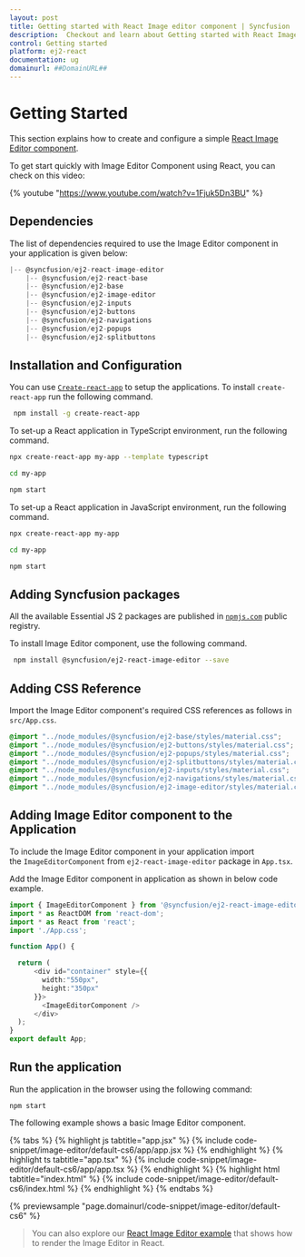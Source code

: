 ```yaml
---
layout: post
title: Getting started with React Image editor component | Syncfusion
description:  Checkout and learn about Getting started with React Image editor component of Syncfusion Essential JS 2 and more details.
control: Getting started 
platform: ej2-react
documentation: ug
domainurl: ##DomainURL##
---
```


# Getting Started

This section explains how to create and configure a simple [React Image Editor component](https://www.syncfusion.com/react-components/react-image-editor).

To get start quickly with Image Editor Component using React, you can check on this video:

{% youtube "https://www.youtube.com/watch?v=1Fjuk5Dn3BU" %}

## Dependencies

The list of dependencies required to use the Image Editor component in your application is given below:

```javascript
|-- @syncfusion/ej2-react-image-editor
    |-- @syncfusion/ej2-react-base
    |-- @syncfusion/ej2-base
    |-- @syncfusion/ej2-image-editor
    |-- @syncfusion/ej2-inputs
    |-- @syncfusion/ej2-buttons
    |-- @syncfusion/ej2-navigations
    |-- @syncfusion/ej2-popups
    |-- @syncfusion/ej2-splitbuttons
```

## Installation and Configuration

You can use [`Create-react-app`](https://github.com/facebook/create-react-app) to setup the applications. To install `create-react-app` run the following command.

   ```bash
    npm install -g create-react-app
   ```

To set-up a React application in TypeScript environment, run the following command.

```bash
npx create-react-app my-app --template typescript

cd my-app

npm start

```

To set-up a React application in JavaScript environment, run the following command.

```bash
npx create-react-app my-app

cd my-app

npm start

```

## Adding Syncfusion packages

All the available Essential JS 2 packages are published in [`npmjs.com`](https://www.npmjs.com/~syncfusionorg) public registry.

To install Image Editor component, use the following command.

  ```bash
   npm install @syncfusion/ej2-react-image-editor --save
   ```

## Adding CSS Reference

Import the Image Editor component's required CSS references as follows in `src/App.css`.

```css
@import "../node_modules/@syncfusion/ej2-base/styles/material.css";
@import "../node_modules/@syncfusion/ej2-buttons/styles/material.css";
@import "../node_modules/@syncfusion/ej2-popups/styles/material.css";
@import "../node_modules/@syncfusion/ej2-splitbuttons/styles/material.css";
@import "../node_modules/@syncfusion/ej2-inputs/styles/material.css";
@import "../node_modules/@syncfusion/ej2-navigations/styles/material.css";
@import "../node_modules/@syncfusion/ej2-image-editor/styles/material.css";

```

## Adding Image Editor component to the Application

To include the Image Editor component in your application import the `ImageEditorComponent` from `ej2-react-image-editor` package in `App.tsx`.

Add the Image Editor component in application as shown in below code example.

```ts
import { ImageEditorComponent } from '@syncfusion/ej2-react-image-editor';
import * as ReactDOM from 'react-dom';
import * as React from 'react';
import './App.css';

function App() {

  return (
      <div id="container" style={{ 
        width:"550px",
        height:"350px" 
      }}>
        <ImageEditorComponent />
      </div>
  );
}
export default App;

```

## Run the application

Run the application in the browser using the following command:

```
npm start
```

The following example shows a basic Image Editor component.

{% tabs %}
{% highlight js tabtitle="app.jsx" %}
{% include code-snippet/image-editor/default-cs6/app/app.jsx %}
{% endhighlight %}
{% highlight ts tabtitle="app.tsx" %}
{% include code-snippet/image-editor/default-cs6/app/app.tsx %}
{% endhighlight %}
{% highlight html tabtitle="index.html" %}
{% include code-snippet/image-editor/default-cs6/index.html %}
{% endhighlight %}
{% endtabs %}
        
{% previewsample "page.domainurl/code-snippet/image-editor/default-cs6" %}

> You can also explore our [React Image Editor example](https://ej2.syncfusion.com/react/demos/#/bootstrap5/image-editor/default) that shows how to render the Image Editor in React.